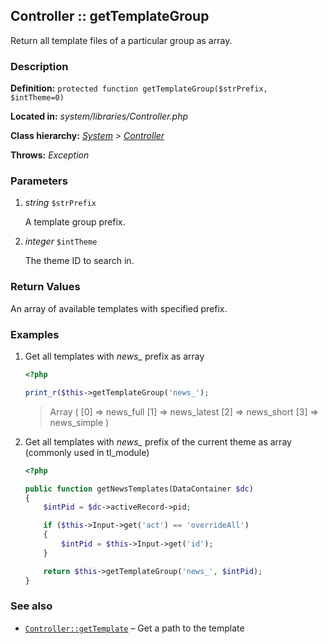 
Controller :: getTemplateGroup
-------------------------------------------

Return all template files of a particular group as array.


### Description ###

**Definition:** `protected function getTemplateGroup($strPrefix, $intTheme=0)`

**Located in:** *system/libraries/Controller.php*

**Class hierarchy:** *[System](../System.md) > [Controller](../Controller.md)*

**Throws:** *Exception*


### Parameters ###

1. *string* `$strPrefix`

	A template group prefix.

2. *integer* `$intTheme`

	The theme ID to search in.


### Return Values ###

An array of available templates with specified prefix.


### Examples ###

1. Get all templates with *news_* prefix as array

	```php
	<?php

	print_r($this->getTemplateGroup('news_');
	```
	> Array ( [0] => news_full [1] => news_latest [2] => news_short [3] => news_simple )


2. Get all templates with *news_* prefix of the current theme as array (commonly used in tl_module)

	```php
	<?php

	public function getNewsTemplates(DataContainer $dc)
	{
		$intPid = $dc->activeRecord->pid;

		if ($this->Input->get('act') == 'overrideAll')
		{
			$intPid = $this->Input->get('id');
		}

		return $this->getTemplateGroup('news_', $intPid);
	}
	```


### See also ###

- [`Controller::getTemplate`](getTemplate.md) – Get a path to the template
